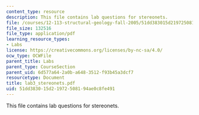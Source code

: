 ```yaml
---
content_type: resource
description: This file contains lab questions for stereonets.
file: /courses/12-113-structural-geology-fall-2005/51dd383015d21972508194ae0c8fe491_lab3_stereonets.pdf
file_size: 132516
file_type: application/pdf
learning_resource_types:
- Labs
license: https://creativecommons.org/licenses/by-nc-sa/4.0/
ocw_type: OCWFile
parent_title: Labs
parent_type: CourseSection
parent_uid: 6d577a64-2a0b-a648-3512-f93b45a3dcf7
resourcetype: Document
title: lab3_stereonets.pdf
uid: 51dd3830-15d2-1972-5081-94ae0c8fe491
---
```

This file contains lab questions for stereonets.